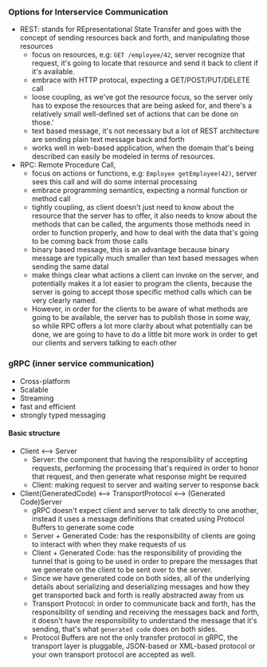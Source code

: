 ### Options for Interservice Communication
- REST: stands for REpresentational State Transfer and goes with the concept of sending resources back and forth, and manipulating those resources
	- focus on resources, e.g: `GET /employee/42`, server recognize that request, it's going to locate that resource and send it back to client if it's available.
	- embrace with HTTP protocal, expecting a GET/POST/PUT/DELETE call
	- loose coupling, as we've got the resource focus, so the server only has to expose the resources that are being asked for, and there's a relatively small well-defined set of actions that can be done on those.'
	- text based message, it's not necessary but a lot of REST architecture are sending plain text message back and forth
	- works well in web-based application, when the domain that's being described can easily be modeled in terms of resources.
- RPC: Remote Procedure Call, 
	- focus on actions or functions, e.g: `Employee getEmployee(42)`, server sees this call and will do some internal processing
	- embrace programming semantics, expecting a normal function or method call
	- tightly coupling, as client doesn't just need to know about the resource that the server has to offer, it also needs to know about the methods that can be called, the arguments those methods need in order to function properly, and how to deal with the data that's going to be coming back from those calls
	- binary based message, this is an advantage because binary message are typically much smaller than text based messages when sending the same datal
	- make things clear what actions a client can invoke on the server, and potentially makes it a lot easier to program the clients, because the server is going to accept those specific method calls which can be very clearly named.
	- However, in order for the clients to be aware of what methods are going to be available, the server has to publish those in some way, so while RPC offers a lot more clarity about what potentially can be done, we are going to have to do a little bit more work in order to get our clients and servers talking to each other

### gRPC (inner service communication)
- Cross-platform
- Scalable
- Streaming
- fast and efficient
- strongly typed messaging
#### Basic structure
- Client <--> Server
	- Server: the component that having the responsibility of accepting requests, performing the processing that's required in order to honor that request, and then generate what response might be required
	- Client: making request to server and waiting server to response back
- Client(GeneratedCode) <--> TransportProtocol <--> (Generated Code)Server
	- gRPC doesn't expect client and server to talk directly to one another, instead it uses a message definitions that created using Protocol Buffers to generate some code
	- Server + Generated Code: has the responsibility of clients are going to interact with when they make requests of us
	- Client + Generated Code: has the responsibility of providing the tunnel that is going to be used in order to prepare the messages that we generate on the client to be sent over to the server.
	- Since we have generated code on both sides, all of the underlying details about serializing and deserializing messages and how they get transported back and forth is really abstracted away from us
	- Transport Protocol: in order to communicate back and forth, has the responsibility of sending and receiving the messages back and forth, it doesn't have the responsibility to understand the message that it's sending, that's what `generated code` does on both sides.
	- Protocol Buffers are not the only transfer protocol in gRPC, the transport layer is pluggable, JSON-based or XML-based protocol or your own transport protocol are accepted as well.

<!--stackedit_data:
eyJoaXN0b3J5IjpbLTQxNzY5NjA1LDE0NDI2Mjk1OTQsLTY1OD
QxNTAxMCwtMTUwNjcxMzA1MF19
-->